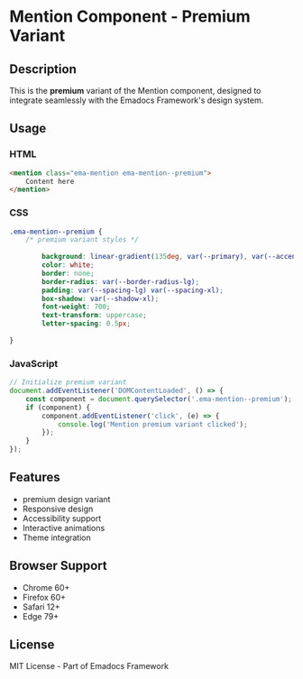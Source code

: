 # Mention Component - Premium Variant

## Description
This is the **premium** variant of the Mention component, designed to integrate seamlessly with the Emadocs Framework's design system.

## Usage

### HTML
```html
<mention class="ema-mention ema-mention--premium">
    Content here
</mention>
```

### CSS
```css
.ema-mention--premium {
    /* premium variant styles */
    
        background: linear-gradient(135deg, var(--primary), var(--accent));
        color: white;
        border: none;
        border-radius: var(--border-radius-lg);
        padding: var(--spacing-lg) var(--spacing-xl);
        box-shadow: var(--shadow-xl);
        font-weight: 700;
        text-transform: uppercase;
        letter-spacing: 0.5px;
    
}
```

### JavaScript
```javascript
// Initialize premium variant
document.addEventListener('DOMContentLoaded', () => {
    const component = document.querySelector('.ema-mention--premium');
    if (component) {
        component.addEventListener('click', (e) => {
            console.log('Mention premium variant clicked');
        });
    }
});
```

## Features
- premium design variant
- Responsive design
- Accessibility support
- Interactive animations
- Theme integration

## Browser Support
- Chrome 60+
- Firefox 60+
- Safari 12+
- Edge 79+

## License
MIT License - Part of Emadocs Framework
